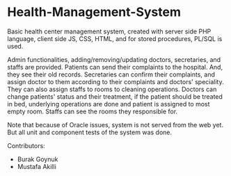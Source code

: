 # Health-Management-System
Basic health center management system, created with server side PHP language, client side JS, CSS, HTML, and for stored procedures, PL/SQL is used.

Admin functionalities, adding/removing/updating doctors, secretaries, and staffs are provided.
Patients can send their complaints to the hospital. And, they see their old records.
Secretaries can confirm their complaints, and assign doctor to them according to their complaints and doctors' speciality. They can also assign staffs to rooms to cleaning operations.
Doctors can change patients' status and their treatment, if the patient should be treated in bed, underlying operations are done and patient is assigned to most empty room.
Staffs can see the rooms they responsible for.

Note that because of Oracle issues, system is not served from the web yet.
But all unit and component tests of the system was done.

Contributors:
- Burak Goynuk
- Mustafa Akilli
